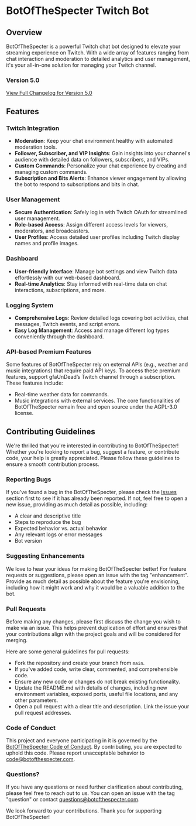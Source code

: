 # BotOfTheSpecter Twitch Bot

## Overview
BotOfTheSpecter is a powerful Twitch chat bot designed to elevate your streaming experience on Twitch. With a wide array of features ranging from chat interaction and moderation to detailed analytics and user management, it's your all-in-one solution for managing your Twitch channel.

### Version 5.0
[View Full Changelog for Version 5.0](/bot/changelog/5.0.md)

## Features

### Twitch Integration
- **Moderation**: Keep your chat environment healthy with automated moderation tools.
- **Follower, Subscriber, and VIP Insights**: Gain insights into your channel's audience with detailed data on followers, subscribers, and VIPs.
- **Custom Commands**: Personalize your chat experience by creating and managing custom commands.
- **Subscription and Bits Alerts**: Enhance viewer engagement by allowing the bot to respond to subscriptions and bits in chat.

### User Management
- **Secure Authentication**: Safely log in with Twitch OAuth for streamlined user management.
- **Role-based Access**: Assign different access levels for viewers, moderators, and broadcasters.
- **User Profiles**: Access detailed user profiles including Twitch display names and profile images.

### Dashboard
- **User-friendly Interface**: Manage bot settings and view Twitch data effortlessly with our web-based dashboard.
- **Real-time Analytics**: Stay informed with real-time data on chat interactions, subscriptions, and more.

### Logging System
- **Comprehensive Logs**: Review detailed logs covering bot activities, chat messages, Twitch events, and script errors.
- **Easy Log Management**: Access and manage different log types conveniently through the dashboard.

### API-based Premium Features
Some features of BotOfTheSpecter rely on external APIs (e.g., weather and music integrations) that require paid API keys. To access these premium features, support gfaUnDead’s Twitch channel through a subscription. These features include:
- Real-time weather data for commands.
- Music integrations with external services.
The core functionalities of BotOfTheSpecter remain free and open source under the AGPL-3.0 license.

## Contributing Guidelines
We're thrilled that you're interested in contributing to BotOfTheSpecter! Whether you're looking to report a bug, suggest a feature, or contribute code, your help is greatly appreciated. Please follow these guidelines to ensure a smooth contribution process.

### Reporting Bugs
If you've found a bug in the BotOfTheSpecter, please check the [Issues](https://github.com/YourStreamingTools/BotOfTheSpecter/issues) section first to see if it has already been reported. If not, feel free to open a new issue, providing as much detail as possible, including:
- A clear and descriptive title
- Steps to reproduce the bug
- Expected behavior vs. actual behavior
- Any relevant logs or error messages
- Bot version

### Suggesting Enhancements
We love to hear your ideas for making BotOfTheSpecter better! For feature requests or suggestions, please open an issue with the tag "enhancement". Provide as much detail as possible about the feature you're envisioning, including how it might work and why it would be a valuable addition to the bot.

### Pull Requests
Before making any changes, please first discuss the change you wish to make via an issue. This helps prevent duplication of effort and ensures that your contributions align with the project goals and will be considered for merging.

Here are some general guidelines for pull requests:
- Fork the repository and create your branch from `main`.
- If you've added code, write clear, commented, and comprehensible code.
- Ensure any new code or changes do not break existing functionality.
- Update the README.md with details of changes, including new environment variables, exposed ports, useful file locations, and any other parameters.
- Open a pull request with a clear title and description. Link the issue your pull request addresses.

### Code of Conduct
This project and everyone participating in it is governed by the [BotOfTheSpecter Code of Conduct](CODEOFCONDUCT.md). By contributing, you are expected to uphold this code. Please report unacceptable behavior to code@botofthespecter.com.

### Questions?
If you have any questions or need further clarification about contributing, please feel free to reach out to us. You can open an issue with the tag "question" or contact questions@botofthespecter.com.

We look forward to your contributions. Thank you for supporting BotOfTheSpecter!
